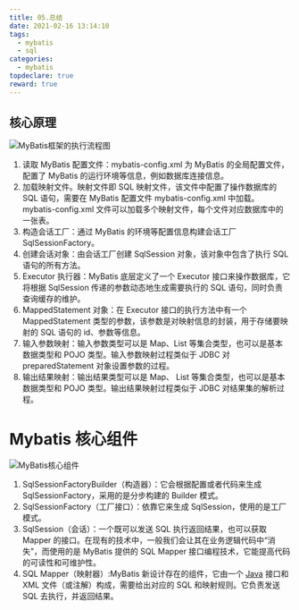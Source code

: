 ```yaml
---
title: 05.总结
date: 2021-02-16 13:14:10
tags:
  - mybatis
  - sql
categories:
  - mybatis
topdeclare: true
reward: true
---
```


## 核心原理

![MyBatis框架的执行流程图](mybatis_05总结/5-1ZF4130T31N.png)

1. 读取 MyBatis 配置文件：mybatis-config.xml 为 MyBatis 的全局配置文件，配置了 MyBatis 的运行环境等信息，例如数据库连接信息。
2. 加载映射文件。映射文件即 SQL 映射文件，该文件中配置了操作数据库的 SQL 语句，需要在 MyBatis 配置文件 mybatis-config.xml 中加载。mybatis-config.xml 文件可以加载多个映射文件，每个文件对应数据库中的一张表。
3. 构造会话工厂：通过 MyBatis 的环境等配置信息构建会话工厂 SqlSessionFactory。
4. 创建会话对象：由会话工厂创建 SqlSession 对象，该对象中包含了执行 SQL 语句的所有方法。
5. Executor 执行器：MyBatis 底层定义了一个 Executor 接口来操作数据库，它将根据 SqlSession 传递的参数动态地生成需要执行的 SQL 语句，同时负责查询缓存的维护。
6. MappedStatement 对象：在 Executor 接口的执行方法中有一个 MappedStatement 类型的参数，该参数是对映射信息的封装，用于存储要映射的 SQL 语句的 id、参数等信息。
7. 输入参数映射：输入参数类型可以是 Map、List 等集合类型，也可以是基本数据类型和 POJO 类型。输入参数映射过程类似于 JDBC 对 preparedStatement 对象设置参数的过程。
8. 输出结果映射：输出结果类型可以是 Map、 List 等集合类型，也可以是基本数据类型和 POJO 类型。输出结果映射过程类似于 JDBC 对结果集的解析过程。

<!--more-->

# Mybatis 核心组件

![MyBatis核心组件](mybatis_05总结/5-1ZF4161629250.png)

1. SqlSessionFactoryBuilder（构造器）：它会根据配置或者代码来生成 SqlSessionFactory，采用的是分步构建的 Builder 模式。
2. SqlSessionFactory（工厂接口）：依靠它来生成 SqlSession，使用的是工厂模式。
3. SqlSession（会话）：一个既可以发送 SQL 执行返回结果，也可以获取 Mapper 的接口。在现有的技术中，一般我们会让其在业务逻辑代码中“消失”，而使用的是 MyBatis 提供的 SQL Mapper 接口编程技术，它能提高代码的可读性和可维护性。
4. SQL Mapper（映射器）:MyBatis 新设计存在的组件，它由一个 [Java](http://c.biancheng.net/java/) 接口和 XML 文件（或注解）构成，需要给出对应的 SQL 和映射规则。它负责发送 SQL 去执行，并返回结果。


